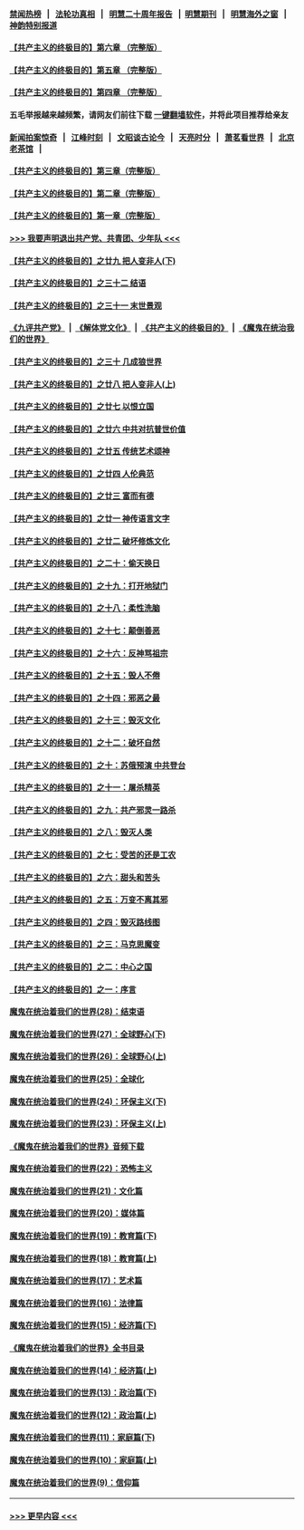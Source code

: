 #### [禁闻热榜](热点新闻.md?=0)  &nbsp;&nbsp;|&nbsp;&nbsp; [法轮功真相](https://github.com/gfw-breaker/truth/blob/master/README.md?=0) &nbsp;&nbsp;|&nbsp;&nbsp; [明慧二十周年报告](https://github.com/gfw-breaker/mh-reports/blob/master/README.md?=0) &nbsp;&nbsp;|&nbsp;&nbsp;[明慧期刊](https://github.com/gfw-breaker/mh-qikan) &nbsp;&nbsp;|&nbsp;&nbsp; [明慧海外之窗](https://github.com/gfw-breaker/mh-news/blob/master/README.md?=0) &nbsp;&nbsp;|&nbsp;&nbsp; [神韵特别报道](https://github.com/gfw-breaker/mh-news/blob/master/shenyun.md?=0)
#### [【共产主义的终极目的】第六章 （完整版）](../pages/nsc422/n11428913.md?t=02281831) 
#### [【共产主义的终极目的】第五章 （完整版）](../pages/nsc422/n11428912.md?t=02281831) 
#### [【共产主义的终极目的】第四章 （完整版）](../pages/nsc422/n11428907.md?t=02281831) 
#### 五毛举报越来越频繁，请网友们前往下载 [一键翻墙软件](https://github.com/gfw-breaker/ssr-accounts)，并将此项目推荐给亲友
#### [新闻拍案惊奇](https://github.com/gfw-breaker/banned-news/blob/master/pages/link4.md) &nbsp;&nbsp;|&nbsp;&nbsp; [江峰时刻](https://github.com/gfw-breaker/banned-news/blob/master/pages/link4.md) &nbsp;&nbsp;|&nbsp;&nbsp; [文昭谈古论今](https://github.com/gfw-breaker/banned-news/blob/master/pages/link4.md) &nbsp;&nbsp;|&nbsp;&nbsp; [天亮时分](https://github.com/gfw-breaker/banned-news/blob/master/pages/link4.md) &nbsp;&nbsp;|&nbsp;&nbsp; [萧茗看世界](https://github.com/gfw-breaker/banned-news/blob/master/pages/link4.md) &nbsp;&nbsp;|&nbsp;&nbsp; [北京老茶馆](https://github.com/gfw-breaker/banned-news/blob/master/pages/link4.md) &nbsp;&nbsp;|&nbsp;&nbsp; 
#### [【共产主义的终极目的】第三章（完整版）](../pages/nsc422/n11428848.md?t=02281831) 
#### [【共产主义的终极目的】第二章（完整版）](../pages/nsc422/n11428831.md?t=02281831) 
#### [【共产主义的终极目的】第一章（完整版）](../pages/nsc422/n11417651.md?t=02281831) 
#### [>>> 我要声明退出共产党、共青团、少年队 <<<](https://github.com/begood0513/goodnews/blob/master/quit/letter.md) 
#### [【共产主义的终极目的】之廿九 把人变非人(下)](../pages/nsc422/n11344140.md?t=02281831) 
#### [【共产主义的终极目的】之三十二 结语](../pages/nsc422/n11360535.md?t=02281831) 
#### [【共产主义的终极目的】之三十一 末世景观](../pages/nsc422/n11351129.md?t=02281831) 
#### [《九评共产党》](https://github.com/begood0513/9ping.md/blob/master/README.md) &nbsp;|&nbsp; [《解体党文化》](../../../../jtdwh.md/blob/master/README.md)  &nbsp;|&nbsp; [《共产主义的终极目的》](../../../../gczydzjmd.md/blob/master/README.md) &nbsp;|&nbsp; [《魔鬼在统治我们的世界》](../../../../mgztzwmdsj.md/blob/master/README.md) 
#### [【共产主义的终极目的】之三十 几成狼世界](../pages/nsc422/n11348280.md?t=02281831) 
#### [【共产主义的终极目的】之廿八 把人变非人(上)](../pages/nsc422/n11340492.md?t=02281831) 
#### [【共产主义的终极目的】之廿七 以恨立国](../pages/nsc422/n11336944.md?t=02281831) 
#### [【共产主义的终极目的】之廿六 中共对抗普世价值](../pages/nsc422/n11324785.md?t=02281831) 
#### [【共产主义的终极目的】之廿五 传统艺术颂神](../pages/nsc422/n11296396.md?t=02281831) 
#### [【共产主义的终极目的】之廿四 人伦典范](../pages/nsc422/n11296397.md?t=02281831) 
#### [【共产主义的终极目的】之廿三 富而有德](../pages/nsc422/n11283598.md?t=02281831) 
#### [【共产主义的终极目的】之廿一 神传语言文字](../pages/nsc422/n11263265.md?t=02281831) 
#### [【共产主义的终极目的】之廿二 破坏修炼文化](../pages/nsc422/n11245728.md?t=02281831) 
#### [【共产主义的终极目的】之二十：偷天换日](../pages/nsc422/n11238846.md?t=02281831) 
#### [【共产主义的终极目的】之十九：打开地狱门](../pages/nsc422/n11206376.md?t=02281831) 
#### [【共产主义的终极目的】之十八：柔性洗脑](../pages/nsc422/n11199994.md?t=02281831) 
#### [【共产主义的终极目的】之十七：颠倒善恶](../pages/nsc422/n11179782.md?t=02281831) 
#### [【共产主义的终极目的】之十六：反神骂祖宗](../pages/nsc422/n11166798.md?t=02281831) 
#### [【共产主义的终极目的】之十五：毁人不倦](../pages/nsc422/n11166792.md?t=02281831) 
#### [【共产主义的终极目的】之十四：邪恶之最](../pages/nsc422/n11150249.md?t=02281831) 
#### [【共产主义的终极目的】之十三：毁灭文化](../pages/nsc422/n11135227.md?t=02281831) 
#### [【共产主义的终极目的】之十二：破坏自然](../pages/nsc422/n11135214.md?t=02281831) 
#### [【共产主义的终极目的】之十：苏俄预演 中共登台](../pages/nsc422/n11118424.md?t=02281831) 
#### [【共产主义的终极目的】之十一：屠杀精英](../pages/nsc422/n11118442.md?t=02281831) 
#### [【共产主义的终极目的】之九：共产邪灵一路杀](../pages/nsc422/n11114139.md?t=02281831) 
#### [【共产主义的终极目的】之八：毁灭人类](../pages/nsc422/n11108503.md?t=02281831) 
#### [【共产主义的终极目的】之七：受苦的还是工农](../pages/nsc422/n11101809.md?t=02281831) 
#### [【共产主义的终极目的】之六：甜头和苦头](../pages/nsc422/n11096971.md?t=02281831) 
#### [【共产主义的终极目的】之五：万变不离其邪](../pages/nsc422/n11091285.md?t=02281831) 
#### [【共产主义的终极目的】之四：毁灭路线图](../pages/nsc422/n11086284.md?t=02281831) 
#### [【共产主义的终极目的】之三：马克思魔变](../pages/nsc422/n11061941.md?t=02281831) 
#### [【共产主义的终极目的】之二：中心之国](../pages/nsc422/n11047728.md?t=02281831) 
#### [【共产主义的终极目的】之一：序言](../pages/nsc422/n11086077.md?t=02281831) 
#### [魔鬼在统治着我们的世界(28)：结束语](../pages/nsc422/n10936246.md?t=02281831) 
#### [魔鬼在统治着我们的世界(27)：全球野心(下)](../pages/nsc422/n10928319.md?t=02281831) 
#### [魔鬼在统治着我们的世界(26)：全球野心(上)](../pages/nsc422/n10900318.md?t=02281831) 
#### [魔鬼在统治着我们的世界(25)：全球化](../pages/nsc422/n10788205.md?t=02281831) 
#### [魔鬼在统治着我们的世界(24)：环保主义(下)](../pages/nsc422/n10695307.md?t=02281831) 
#### [魔鬼在统治着我们的世界(23)：环保主义(上)](../pages/nsc422/n10688613.md?t=02281831) 
#### [《魔鬼在统治着我们的世界》音频下载](../pages/nsc422/n10635553.md?t=02281831) 
#### [魔鬼在统治着我们的世界(22)：恐怖主义](../pages/nsc422/n10614727.md?t=02281831) 
#### [魔鬼在统治着我们的世界(21)：文化篇](../pages/nsc422/n10597706.md?t=02281831) 
#### [魔鬼在统治着我们的世界(20)：媒体篇](../pages/nsc422/n10586579.md?t=02281831) 
#### [魔鬼在统治着我们的世界(19)：教育篇(下)](../pages/nsc422/n10564808.md?t=02281831) 
#### [魔鬼在统治着我们的世界(18)：教育篇(上)](../pages/nsc422/n10526970.md?t=02281831) 
#### [魔鬼在统治着我们的世界(17)：艺术篇](../pages/nsc422/n10499093.md?t=02281831) 
#### [魔鬼在统治着我们的世界(16)：法律篇](../pages/nsc422/n10485969.md?t=02281831) 
#### [魔鬼在统治着我们的世界(15)：经济篇(下)](../pages/nsc422/n10469975.md?t=02281831) 
#### [《魔鬼在统治着我们的世界》全书目录](../pages/nsc422/n10464261.md?t=02281831) 
#### [魔鬼在统治着我们的世界(14)：经济篇(上)](../pages/nsc422/n10457370.md?t=02281831) 
#### [魔鬼在统治着我们的世界(13)：政治篇(下)](../pages/nsc422/n10448270.md?t=02281831) 
#### [魔鬼在统治着我们的世界(12)：政治篇(上)](../pages/nsc422/n10444576.md?t=02281831) 
#### [魔鬼在统治着我们的世界(11)：家庭篇(下)](../pages/nsc422/n10440961.md?t=02281831) 
#### [魔鬼在统治着我们的世界(10)：家庭篇(上)](../pages/nsc422/n10435448.md?t=02281831) 
#### [魔鬼在统治着我们的世界(9)：信仰篇](../pages/nsc422/n10432159.md?t=02281831) 

----
#### [ >>> 更早内容 <<< ](../indexes/nsc422-earlier.md)
